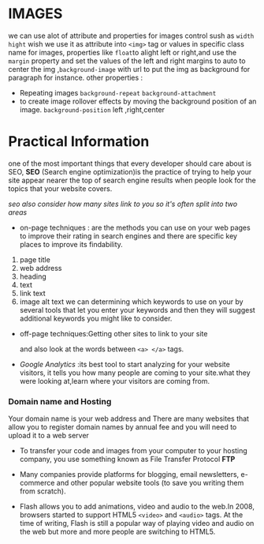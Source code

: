 # IMAGES

we can use alot of attribute and properties for images control sush as `width ` `hight` wish we use it as attribute into `<img>` tag or values in specific class name for images, properties like `float`to alight left or right,and use the `margin` property and set the values of the left and right margins to auto to center the img ,`background-image` with url to put the img as background for paragraph for instance.
  other properties :
  * Repeating images
`background-repeat` `background-attachment`
* to create image rollover effects by moving the background position of an image.
`background-position` left ,right,center 


# Practical Information
 one of the most important things that every developer should care about is SEO,
 **SEO** (Search engine optimization)is the practice of trying to help your site appear nearer the top of search engine results when people look for the topics that your website covers.

 *seo also consider how many sites link to you so it's often split into two areas* 
 + on-page techniques : are the methods you can use on your web pages to improve their rating in search engines
 and there are specific key places to improve its findability.
 1. page title
 2. web address
 3. heading
 4. text
 5. link text
 6. image alt text
    we can determining which keywords to use on your by several tools that let you enter your keywords and then they will suggest additional
    keywords you might like to consider.

 + off-page techniques:Getting other sites to link to your site 

   and also look at the words between `<a> </a>` tags.

 * *Google Analytics* :its best tool to start analyzing for your website visitors, it tells you how many people are
    coming to your site.what they were looking at,learn where your visitors are coming from.

### Domain name and Hosting
Your domain name is your web address and There are many websites that allow you to register domain names by annual fee  and you will need to upload it to a web server
* To transfer your code and images from your computer to your hosting company, you use something known as File Transfer Protocol **FTP** 
* Many companies provide platforms for blogging, email
newsletters, e-commerce and other popular website
tools (to save you writing them from scratch).

* Flash allows you to add animations, video and audio to the web.In 2008, browsers started to support HTML5 `<video>` and
`<audio>` tags. At the time of writing, Flash is still a popular way of playing video and audio
on the web but more and more people are switching to HTML5.




